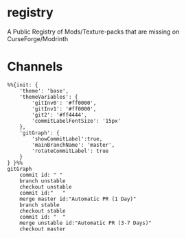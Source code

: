 # registry
A Public Registry of Mods/Texture-packs that are missing on CurseForge/Modrinth


# Channels

```mermaid
%%{init: {
    'theme': 'base',
    'themeVariables': {
        'gitInv0': '#ff0000',
        'gitInv1': '#ff0000',
        'git2': '#ff4444',
        'commitLabelFontSize': '15px'
    },
    'gitGraph': {
        'showCommitLabel':true,
        'mainBranchName': 'master',
        'rotateCommitLabel': true
    }
} }%%
gitGraph
    commit id: " "
    branch unstable 
    checkout unstable
    commit id:"   "
    merge master id:"Automatic PR (1 Day)"
    branch stable
    checkout stable
    commit id: "  "
    merge unstable id:"Automatic PR (3-7 Days)"
    checkout master
```
